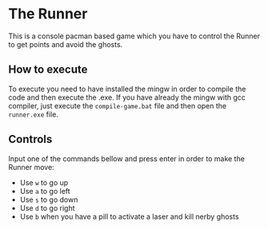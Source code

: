 # The Runner
This is a console pacman based game which you have to control the Runner to get points and avoid the ghosts.

## How to execute
To execute you need to have installed the mingw in order to compile the code and then execute the .exe. If you have already the mingw with gcc compiler, just execute the `compile-game.bat` file and then open the `runner.exe` file.

## Controls
Input one of the commands bellow and press enter in order to make the Runner move:
* Use `w` to go up
* Use `a` to go left
* Use `s` to go down
* Use `d` to go right
* Use `b` when you have a pill to activate a laser and kill nerby ghosts
